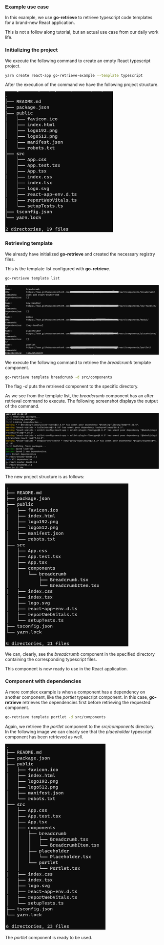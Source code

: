 ### Example use case

In this example, we use **go-retrieve** to retrieve typescript code templates for a brand-new React application.

This is not a follow along tutorial, but an actual use case from our daily work life.

### Initializing the project

We execute the following command to create an empty React typescript project.

```bash
yarn create react-app go-retrieve-example --template typescript
```

After the execution of the command we have the following project structure.

![](images/init_project_structure.png)

### Retrieving template

We already have initialized **go-retrieve** and created the necessary registry files.

This is the template list configured with **go-retrieve**.

```bash
go-retrieve template list
```

![](images/template_list.png)

We execute the following command to retrieve the *breadcrumb* template component.

```bash
go-retrieve template breadcrumb -d src/components
```

The flag *-d* puts the retrieved component to the specific directory.

As we see from the template list, the *breadcrumb* component has an
after retrieval command to execute. The following screenshot displays 
the output of the command.

![](images/react-router-dom.png)

The new project structure is as follows:

![](images/end_project_structure.png)

We can, clearly, see the *breadcrumb* component in the specified directory
containing the corresponding typescript files.

This component is now ready to use in the React application.

### Component with dependencies

A more complex example is when a component has a dependency on another component, like the *portlet* typescript
component. In this case, **go-retrieve** retrieves the dependencies first before retrieving the requested component.

```bash
go-retrieve template portlet -d src/components
```

Again, we retrieve the *portlet* component to the *src/components* directory. 
In the following image we can clearly see that the *placeholder* typescript component 
has been retrieved as well.

![](images/final_project_structure.png)

The *portlet* component is ready to be used.

